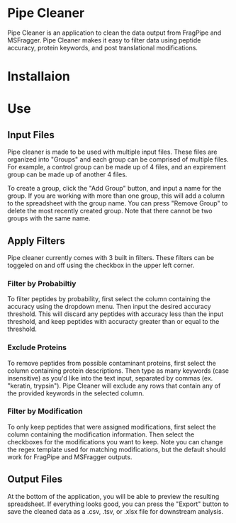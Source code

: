 # Pipe Cleaner

Pipe Cleaner is an application to clean the data output from FragPipe and MSFragger. Pipe Cleaner makes it easy to filter data using peptide accuracy, protein keywords, and post translational modifications.

# Installaion



# Use

## Input Files

Pipe cleaner is made to be used with multiple input files. These files are organized into "Groups" and each group can be comprised of multiple files. For example, a control group can be made up of 4 files, and an expirement group can be made up of another 4 files.

To create a group, click the "Add Group" button, and input a name for the group. If you are working with more than one group, this will add a column to the spreadsheet with the group name. You can press "Remove Group" to delete the most recently created group. Note that there cannot be two groups with the same name.

## Apply Filters

Pipe cleaner currently comes with 3 built in filters. These filters can be toggeled on and off using the checkbox in the upper left corner.

### Filter by Probabiltiy

To filter peptides by probability, first select the column containing the accuracy using the dropdown menu. Then input the desired accuracy threshold. This will discard any peptides with accuracy less than the input threshold, and keep peptides with accuracty greater than or equal to the threshold.

### Exclude Proteins

To remove peptides from possible contaminant proteins, first select the column containing protein descriptions. Then type as many keywords (case insensitive) as you'd like into the text input, separated by commas (ex. "keratin, trypsin"). Pipe Cleaner will exclude any rows that contain any of the provided keywords in the selected column.

### Filter by Modification

To only keep peptides that were assigned modifications, first select the column containing the modification information. Then select the checkboxes for the modifications you want to keep. Note you can change the regex template used for matching modifications, but the default should work for FragPipe and MSFragger outputs.

## Output Files

At the bottom of the application, you will be able to preview the resulting spreadsheet. If everything looks good, you can press the "Export" button to save the cleaned data as a .csv, .tsv, or .xlsx file for downstream analysis.

